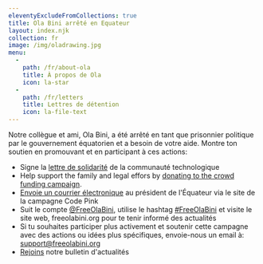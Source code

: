 ```yaml
---
eleventyExcludeFromCollections: true
title: Ola Bini arrêté en Equateur
layout: index.njk
collection: fr
image: /img/oladrawing.jpg
menu:
  -
    path: /fr/about-ola
    title: À propos de Ola
    icon: la-star
  -
    path: /fr/letters
    title: Lettres de détention
    icon: la-file-text
---
```

Notre collègue et ami, Ola Bini, a été arrêté en tant que prisonnier politique par le gouvernement équatorien et a besoin de votre aide. Montre ton soutien en promouvant et en participant à ces actions:

- Signe la [lettre de solidarité] de la communauté technologique
- Help support the family and legal effors by [donating to the crowd funding campaign][donate].
- [Envoie un courrier électronique] au président de l'Équateur via le site de la campagne Code Pink
- Suit le compte [@FreeOlaBini], utilise le hashtag [#FreeOlaBini] et visite le site web, freeolabini.org  pour te tenir informé des actualités
- Si tu souhaites participer plus activement et soutenir cette campagne avec des actions ou idées plus spécifiques, envoie-nous un email à: [support@freeolabini.org]
- [Rejoins] notre bulletin d'actualités

[lettre de solidarité]: /fr/statement/
[donate]: https://www.gofundme.com/freeolabini
[Envoie un courrier électronique]: https://www.codepink.org/free-ola-bini
[@FreeOlaBini]: http://twitter.com/FreeOlaBini
[#FreeOlaBini]: https://twitter.com/intent/tweet?url=https://freeolabini.org&text=Digital+rights+defender+Ola+Bini+has+been+imprisoned+in+Ecuador.+Please+follow+@FreeOlaBini&hashtags=FreeOlaBini
[support@freeolabini.org]: mailto:support@freeolabini.org
[Rejoins]: /fr/subscribe/
